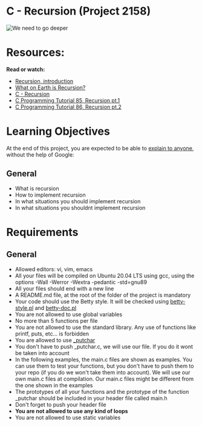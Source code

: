 # C - Recursion (Project 2158)

![We need to go deeper](https://i.kym-cdn.com/photos/images/newsfeed/000/531/557/a88.jpg)


# Resources:

**Read or watch:**

* [Recursion, introduction](https://s3.eu-west-3.amazonaws.com/hbtn.intranet/uploads/misc/2021/1/2818ba6f14f644b871dcbd746925fa15b8cd5937.pdf?X-Amz-Algorithm=AWS4-HMAC-SHA256&X-Amz-Credential=AKIA4MYA5JM5DUTZGMZG%2F20240216%2Feu-west-3%2Fs3%2Faws4_request&X-Amz-Date=20240216T183534Z&X-Amz-Expires=86400&X-Amz-SignedHeaders=host&X-Amz-Signature=6e271cba6dd6db814175839b8e6be404ef7ca26f3749fa29273c3f3ef1f3ef6e)
* [What on Earth is Recursion?](https://www.youtube.com/watch?v=Mv9NEXX1VHc)
* [C - Recursion](https://www.tutorialspoint.com/cprogramming/c_recursion.htm)
* [C Programming Tutorial 85, Recursion pt.1](https://www.youtube.com/watch?v=XGxbXMP6k8k)
* [C Programming Tutorial 86, Recursion pt.2](https://www.youtube.com/watch?v=7XiIS6HobNs)


# Learning Objectives

At the end of this project, you are expected to be able to [explain to anyone](https://fs.blog/feynman-learning-technique/), without the help of Google:


## General

* What is recursion
* How to implement recursion
* In what situations you should implement recursion
* In what situations you shouldnt implement recursion


# Requirements


## General

* Allowed editors: vi, vim, emacs
* All your files will be compiled on Ubuntu 20.04 LTS using gcc, using the options -Wall -Werror -Wextra -pedantic -std=gnu89
* All your files should end with a new line
* A README.md file, at the root of the folder of the project is mandatory
* Your code should use the Betty style. It will be checked using [betty-style.pl](https://github.com/hs-hq/Betty/blob/main/betty-style.pl) and [betty-doc.pl](https://github.com/hs-hq/Betty/blob/main/betty-doc.pl)
* You are not allowed to use global variables
* No more than 5 functions per file
* You are not allowed to use the standard library. Any use of functions like printf, puts, etc… is forbidden
* You are allowed to use [\_putchar](https://github.com/hs-hq/_putchar.c/blob/main/_putchar.c)
* You don't have to push \_putchar.c, we will use our file. If you do it wont be taken into account
* In the following examples, the main.c files are shown as examples. You can use them to test your functions, but you don't have to push them to your repo (if you do we won't take them into account). We will use our own main.c files at compilation. Our main.c files might be different from the one shown in the examples
* The prototypes of all your functions and the prototype of the function \_putchar should be included in your header file called main.h
* Don't forget to push your header file
* **You are not allowed to use any kind of loops**
* You are not allowed to use static variables
